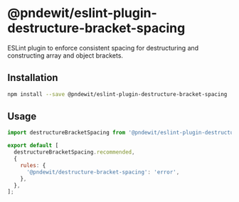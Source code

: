 # @pndewit/eslint-plugin-destructure-bracket-spacing
ESLint plugin to enforce consistent spacing for destructuring and constructing array and object brackets.

## Installation

```bash
npm install --save @pndewit/eslint-plugin-destructure-bracket-spacing
```

## Usage
```javascript
import destructureBracketSpacing from '@pndewit/eslint-plugin-destructure-bracket-spacing';

export default [
  destructureBracketSpacing.recommended,
  {
    rules: {
      '@pndewit/destructure-bracket-spacing': 'error',
    },
  },
];
```
